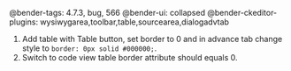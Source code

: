 @bender-tags: 4.7.3, bug, 566
@bender-ui: collapsed
@bender-ckeditor-plugins: wysiwygarea,toolbar,table,sourcearea,dialogadvtab



1. Add table with Table button, set border to 0 and in advance tab change style to `border: 0px solid #000000;`.
1. Switch to code view table border attribute should equals 0.
